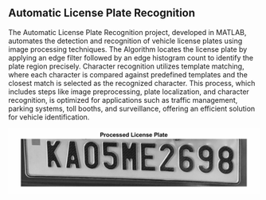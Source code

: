 ## Automatic License Plate Recognition

The Automatic License Plate Recognition project, developed in MATLAB, automates the detection and recognition of vehicle license plates using image processing techniques. The Algorithm locates the license plate by applying an edge filter followed by an edge histogram count to identify the plate region precisely. Character recognition utilizes template matching, where each character is compared against predefined templates and the closest match is selected as the recognized character. This process, which includes steps like image preprocessing, plate localization, and character recognition, is optimized for applications such as traffic management, parking systems, toll booths, and surveillance, offering an efficient solution for vehicle identification.

![Results](Results/GIF/Number_Plate_Image.gif)

